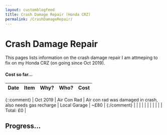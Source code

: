```yaml
---
layout: customblogfeed
title: Crash Damage Repair (Honda CRZ)
permalink: /CrashDamageRepair/
---
```


# Crash Damage Repair

This pages lists information on the crash damage repair I am attmeping to fix on my Honda CRZ
(on going since Oct 2019).



#### Cost so far...

| Date | Item  | Why? | Who? | Cost | 
|:-----|:------|:-----|:------|:-----|
{::comment}
| Oct 2019 | Air Con Rad | Air con rad was damaged in crash, also needs gas recharge | Local Garage | ~£80 | 
{:/comment}
|  |  |  |  |  | 
|  |  |  |  | Total: £0 | 


## Progress...
